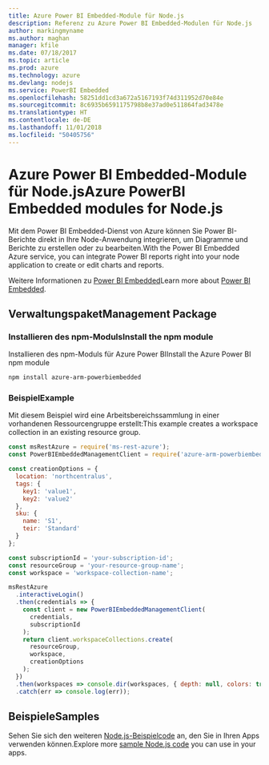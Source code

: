 ```yaml
---
title: Azure Power BI Embedded-Module für Node.js
description: Referenz zu Azure Power BI Embedded-Modulen für Node.js
author: markingmyname
ms.author: maghan
manager: kfile
ms.date: 07/18/2017
ms.topic: article
ms.prod: azure
ms.technology: azure
ms.devlang: nodejs
ms.service: PowerBI Embedded
ms.openlocfilehash: 58251dd1cd3a672a5167193f74d311952d70e84e
ms.sourcegitcommit: 8c6935b6591175798b8e37ad0e511864fad3478e
ms.translationtype: HT
ms.contentlocale: de-DE
ms.lasthandoff: 11/01/2018
ms.locfileid: "50405756"
---
```

# <a name="azure-powerbi-embedded-modules-for-nodejs"></a><span data-ttu-id="04f75-103">Azure Power BI Embedded-Module für Node.js</span><span class="sxs-lookup"><span data-stu-id="04f75-103">Azure PowerBI Embedded modules for Node.js</span></span>

<span data-ttu-id="04f75-104">Mit dem Power BI Embedded-Dienst von Azure können Sie Power BI-Berichte direkt in Ihre Node-Anwendung integrieren, um Diagramme und Berichte zu erstellen oder zu bearbeiten.</span><span class="sxs-lookup"><span data-stu-id="04f75-104">With the Power BI Embedded Azure service, you can integrate Power BI reports right into your node application to create or edit charts and reports.</span></span>

<span data-ttu-id="04f75-105">Weitere Informationen zu [Power BI Embedded](https://powerbi.microsoft.com/documentation/powerbi-developer-embedding/)</span><span class="sxs-lookup"><span data-stu-id="04f75-105">Learn more about [Power BI Embedded](https://powerbi.microsoft.com/documentation/powerbi-developer-embedding/).</span></span>

## <a name="management-package"></a><span data-ttu-id="04f75-106">Verwaltungspaket</span><span class="sxs-lookup"><span data-stu-id="04f75-106">Management Package</span></span>

### <a name="install-the-npm-module"></a><span data-ttu-id="04f75-107">Installieren des npm-Moduls</span><span class="sxs-lookup"><span data-stu-id="04f75-107">Install the npm module</span></span>

<span data-ttu-id="04f75-108">Installieren des npm-Moduls für Azure Power BI</span><span class="sxs-lookup"><span data-stu-id="04f75-108">Install the Azure Power BI npm module</span></span>

```bash
npm install azure-arm-powerbiembedded
```

### <a name="example"></a><span data-ttu-id="04f75-109">Beispiel</span><span class="sxs-lookup"><span data-stu-id="04f75-109">Example</span></span>

<span data-ttu-id="04f75-110">Mit diesem Beispiel wird eine Arbeitsbereichssammlung in einer vorhandenen Ressourcengruppe erstellt:</span><span class="sxs-lookup"><span data-stu-id="04f75-110">This example creates a workspace collection in an existing resource group.</span></span>

```javascript
const msRestAzure = require('ms-rest-azure');
const PowerBIEmbeddedManagementClient = require('azure-arm-powerbiembedded');

const creationOptions = {
  location: 'northcentralus',
  tags: {
    key1: 'value1',
    key2: 'value2'
  },
  sku: {
    name: 'S1',
    teir: 'Standard'
  }
};

const subscriptionId = 'your-subscription-id';
const resourceGroup = 'your-resource-group-name';
const workspace = 'workspace-collection-name';

msRestAzure
  .interactiveLogin()
  .then(credentials => {
    const client = new PowerBIEmbeddedManagementClient(
      credentials,
      subscriptionId
    );
    return client.workspaceCollections.create(
      resourceGroup,
      workspace,
      creationOptions
    );
  })
  .then(workspaces => console.dir(workspaces, { depth: null, colors: true }))
  .catch(err => console.log(err));
```

## <a name="samples"></a><span data-ttu-id="04f75-111">Beispiele</span><span class="sxs-lookup"><span data-stu-id="04f75-111">Samples</span></span>

<span data-ttu-id="04f75-112">Sehen Sie sich den weiteren [Node.js-Beispielcode](https://azure.microsoft.com/resources/samples/?platform=nodejs) an, den Sie in Ihren Apps verwenden können.</span><span class="sxs-lookup"><span data-stu-id="04f75-112">Explore more [sample Node.js code](https://azure.microsoft.com/resources/samples/?platform=nodejs) you can use in your apps.</span></span>

